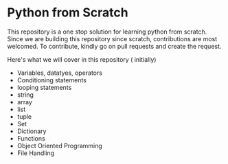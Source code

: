 # Python from Scratch 

This repository is a one stop solution for learning python from scratch. Since we are building this repository since scratch, contributions are most welcomed. To contribute, kindly go on pull requests and create the request.

Here's what we will cover in this repository ( initially) 
<ul> 
  <li> Variables, datatyes, operators
  <li> Conditioning statements
  <li> looping statements
  <li> string
  <li> array 
  <li> list 
  <li> tuple 
  <li> Set 
  <li> Dictionary 
  <li> Functions 
  <li> Object Oriented Programming 
  <li> File Handling
</ul>
